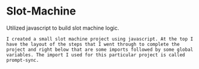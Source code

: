 # Slot-Machine
Utilized javascript to build slot machine logic.


    I created a small slot machine project using javascript. At the top I have the layout of the steps that I went through to complete the project and right below that are some imports followed by some global variables. The import I used for this particular project is called prompt-sync.
